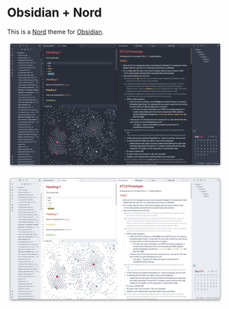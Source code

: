 
# Obsidian + Nord

This is a [Nord](https://github.com/arcticicestudio/nord) theme for [Obsidian](https://obsidian.md).

![](dark.png)

![](light.png)


